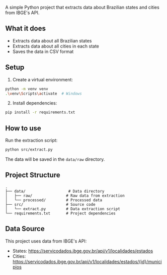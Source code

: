 

A simple Python project that extracts data about Brazilian states and cities from IBGE's API.

## What it does

- Extracts data about all Brazilian states
- Extracts data about all cities in each state
- Saves the data in CSV format

## Setup

1. Create a virtual environment:
```bash
python -m venv venv
.\venv\Scripts\activate  # Windows
```

2. Install dependencies:
```bash
pip install -r requirements.txt
```

## How to use

Run the extraction script:
```bash
python src/extract.py
```

The data will be saved in the `data/raw` directory.

## Project Structure

```
.
├── data/                   # Data directory
│   ├── raw/               # Raw data from extraction
│   └── processed/         # Processed data
├── src/                   # Source code
│   └── extract.py         # Data extraction script
└── requirements.txt       # Project dependencies
```

## Data Source

This project uses data from IBGE's API:
- States: https://servicodados.ibge.gov.br/api/v1/localidades/estados
- Cities: https://servicodados.ibge.gov.br/api/v1/localidades/estados/{id}/municipios 
